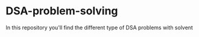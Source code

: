 # DSA-problem-solving
In this repository you'll find the different type of DSA problems with solvent 
